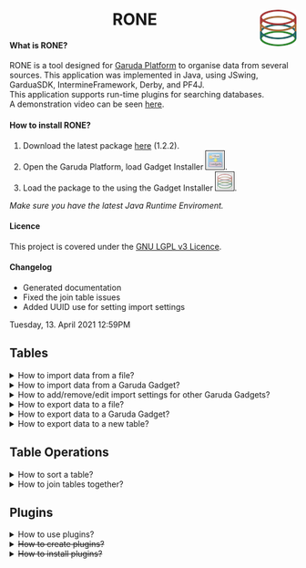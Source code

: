 <h1  style="text-align:center" width=0%; style="font-size:40px;">RONE<img src="https://raw.githubusercontent.com/carlin54/RONE/master/icons/rone_icon.png" align="Right"></h1>
<h4>What is RONE?</h4>
RONE is a tool designed for <a href="http://www.garuda-alliance.org/">Garuda Platform</a> to organise data from several sources. This application was implemented in Java, using JSwing, GarduaSDK, IntermineFramework, Derby, and PF4J. <br>This application supports run-time plugins for searching databases. 
<br>
A demonstration video can be seen <a href="https://www.youtube.com/watch?v=3xwriU14dnk">here</a>. 

<h4>How to install RONE?</h4>
<ol>
<li>Download the latest package <a href="https://raw.githubusercontent.com/carlin54/RONE/master/package/11136dd6-baa0-49c0-9c1e-d2bec673eec6.zip">here</a> (1.2.2).<br></li> 
<li>Open the Garuda Platform, load Gadget Installer <img src="https://raw.githubusercontent.com/carlin54/RONE/master/doc/images/30.png" border="1px solid red" width = "32px" height="32px"/>.</li>
<li>Load the package to the using the Gadget Installer <img src="https://raw.githubusercontent.com/carlin54/RONE/master/doc/images/31.png" border="1px solid red" width = "32px" height="32px"/>.</li>
</ol>
<i>Make sure you have the latest Java Runtime Enviroment.</i>
<h4>Licence</h4>
This project is covered under the  <a href="https://raw.githubusercontent.com/carlin54/RONE/master/LICENCE">GNU LGPL v3 Licence</a>.
<h4>Changelog</h4>
<ul>
<li>Generated documentation</li>
<li>Fixed the join table issues</li>
<li>Added UUID use for setting import settings</li>
</ul>
Tuesday, 13. April 2021 12:59PM 
<h2>Tables</h2>
<details>
<summary>
How to import data from a file? 
</summary>
<div style="margin-left: 5%">
<br>
RONE accepts two types of file formats, comma-separated value and tab-delimited text.<br>
<ol>
<li>
To import import a file, select <b>File</b> > <b>Import</b> > <b> from File</b> <br>
<img src="https://raw.githubusercontent.com/carlin54/RONE/master/doc/images/1.png" border="1px solid red"/>
<br>
<br>
</li>
<li>
Navigate to the file that you are interested in importing. <b>Select</b> the file and then click <b>Open</b>. <br> 
<img src="https://raw.githubusercontent.com/carlin54/RONE/master/doc/images/2.png" border="1px solid red"/><br>
</li>
<li>
<b> Select</b> the format for the file that you are trying to load. <br>
<img src="https://raw.githubusercontent.com/carlin54/RONE/master/doc/images/3.png" border="1px solid red"/>
<br>
<br>
</li>
<li>
Once the file format has been selected, press <b> OK</b>. <br>
<img src="https://raw.githubusercontent.com/carlin54/RONE/master/doc/images/4.png" border="1px solid red"/>
<br>
<br>
</li>
<li>
Your data will be loaded from the file and presented to you in a new tab.  <br>
<img src="https://raw.githubusercontent.com/carlin54/RONE/master/doc/images/5.png" border="1px solid red"/><br>
<br>
</li>
</ol>
</div>
</details>
<details>
<summary>
How to import data from a Garuda Gadget?
</summary>
<div style="margin-left: 5%">
<br>
Formats that RONE accepts as inputs 
<table style="width:100%">
<tr>
<th>File Type</th>
<th>File Format</th>
</tr>
<tr>
<td>Genelist</td>
<td>TXT</td>
</tr>
<tr>
<td>Genelist</td>
<td>CSV</td>
</tr>
<tr>
<td>Ensemble</td>
<td>TXT</td>
</tr>
<tr>
<td>Ensemble</td>
<td>CSV</td>
</tr>
</table>
<br>
<ol>
<li>To import data into RONE from a Garuda Gadget.<br>
<img src="https://raw.githubusercontent.com/carlin54/RONE/master/doc/images/32.png" border="1px solid red"/>
</li>
<ol>
<li>It will try import the data based on configurable import settings.<br><br>
</li>
<li>If they havn't been set, it will try to import the data automatically based on the extension of the file given.<br><br>
</li>
</ol>
<li>You will be able the imported data in the new table.<br>
<img src="https://raw.githubusercontent.com/carlin54/RONE/master/doc/images/33.png" border="1px solid red"/>
</li>
</ol>
</div>
</details>
<details>
<summary>
How to add/remove/edit import settings for other Garuda Gadgets?
</summary>
<div style="margin-left: 5%">

<ol>
<li>
In your file explorer, navigate to the folder where Garuda Platform is located.<br>
<br>
<br>
</li>

<li>
Locate and open the folder/file "11136dd6-baa0-49c0-9c1e-d2bec673eec6/config.txt".<br><br>
You should see the following:<br>

    Garuda.GeneMapper.seperator=,
    Garuda.Reactome\ gadget.seperator=,
    Garuda.GeneMapper.column_headers=Gene, NM, TF, Region, Strand, MA Score, PSSM Score, ID, Motif, Similarity, Pareto
    Garuda.Reactome\ gadget.column_headers=Name, Species, Disease Association, Inferred Association, Pathways
    Garuda.Reactome\ gadget.skip_header=true
    Garuda.GeneMapper.skip_header=true
    
<br>
<br>
</li>
<li>
To add an import setting for a gadget, you will need to add three lines into the configuration file. You can use its UUID (preferable), or you can use the gadget's name to reference the settings for your gadget. In the above case, the gadgets name was used "Reactome gadget". In the following case it will be "MyExampleGadget". 
<ol>
<li>
Firstly, the "column_headers" refer to the column names of the data provided by the gadget. <br>

    Garuda.MyExampleGadget.column_headers=Example Header 1, Example Header 2, Example Header...

<br>
<br>
</li>
<li>
Secondly, the "seperator" refer the character used to seperate cells. For a CSV-file, that would be ",".<br>

    Garuda.MyExampleGadget.seperator=,
    
<br>
<br>
</li>
<li>
Finally, the "skip_header" refer tell RONE weather or not the first row of data being imported should be discarded. This is useful if the column headers are contained in the first-row of the incoming data. This value can <b>ONLY</b> be either "true" or "false". <br>

    Garuda.MyExampleGadget.skip_header=true
    
<br>
<br>
</li>
</ol>
</li>
</div>
</details>
<details>
<summary>
How to export data to a file?<br>
</summary>
<div style="margin-left: 5%">
<br>
RONE only supports exporting data to a comma-separated value file.<br>
<ol>
<li>
To export data from a table to a file. <b> Select</b> the cells that you would like to export. If no cells are selected, the <i>whole table</i> will be used at the selection.  <br>
<img src="https://raw.githubusercontent.com/carlin54/RONE/master/doc/images/6.png" border="1px solid red"/>
<br>
<br>
</li>
<li>
Select <b> File</b> > <b> Export</b> > <b> to File</b> <br>
<img src="https://raw.githubusercontent.com/carlin54/RONE/master/doc/images/7.png" border="1px solid red"/>
<br>
<br>
</li>
<li>
<ol>
<li>
Navigate to the directory where you would like to store the table/selection.
</li>
<li>
Insert the name for the new file that will be generated. 
</li>
<li>
Click <b> Save</b>. 
</li>
</ol>
<img src="https://raw.githubusercontent.com/carlin54/RONE/master/doc/images/12.png" border="1px solid red"/>
<br>
<br>
</li>
</ol>
</div>
</details>
<details>
<summary>
How to export data to a Garuda Gadget?
</summary>
<div style="margin-left: 5%">
<br>
<ol>
<li>
To export data from a table to a gadget. <b> Select</b> the cells that you would like to export. If no cells are selected, the <i>whole table</i> will be as the selection. <br> 
<img src="https://raw.githubusercontent.com/carlin54/RONE/master/doc/images/6.png" border="1px solid red"/>
<br>
<br>
</li>
<li>
Navigate to <b>File</b> > <b>Export</b> > <b>to Garuda</b> > <b>(export Setting)</b>. Select the export option with the desired file type, and file format.<br> 
<img src="https://raw.githubusercontent.com/carlin54/RONE/master/doc/images/35.png" border="1px solid red"/>
<br>
<br>
</li>
<li>
To export data from a table to a gadget. <b> Select</b> the cells that you would like to export. If no cells are selected, the <i>whole table</i> will be as the selection. <br> 
<img src="https://raw.githubusercontent.com/carlin54/RONE/master/doc/images/34.png" border="1px solid red"/>
<br>
<br>
</li>
</ol>
</div>
</details>
<details>
<summary>
How to export data to a new table?<br>
</summary>
<div style="margin-left: 5%">
<br>
<ol>
<li>
To export data from a table to a file. <b> Select</b> the cells that you would like to export. If no cells are selected, the <i>whole table</i> will be as the selection. 					<br> 
<img src="https://raw.githubusercontent.com/carlin54/RONE/master/doc/images/6.png" border="1px solid red"/>
<br>
<br>
</li>
<li>
To import import a file, select <b> File</b> > <b> Export</b> > <b> to File</b> <br>
<img src="https://raw.githubusercontent.com/carlin54/RONE/master/doc/images/15.png" border="1px solid red"/>
<br>
<br>
</li>
<li>
<ol>
<li>
Enter the name for the new table.<br>
</li>
<li>
Press <b> OK</b>. <br>
</li>
</ol>
<img src="https://raw.githubusercontent.com/carlin54/RONE/master/doc/images/13.png" border="1px solid red"/>
<br>
<br>
</li>
<li> 
The selected data will be presented in the new tab. <br> 
<img src="https://raw.githubusercontent.com/carlin54/RONE/master/doc/images/14.png" border="1px solid red"/>
<br>
<br>
</li>
</ol>
</div>
</details>

<h2>Table Operations</h2>
<details>
<summary>
How to sort a table?<br>
</summary>
<div style="margin-left: 5%">
<br>
Tables can be sorted by their columns in ascending and descending order. Further, order by operations can be employed as well; sorting by column <i>A</i>, then by column <i>B</i>. 
<br>
<ol>
<li>
<b> Right-click</b> the column header for the column that you would like to sort. <br>
<img src="https://raw.githubusercontent.com/carlin54/RONE/master/doc/images/8.png" border="1px solid red"/>
<br>
<br>
</li>
<ol>
<li>
<b>Left-click</b> the name of the <b> Sort by <i>column header</i></b> from the pop-up menu that appears. By default, the column will sort in ascending order. <br>
<img src="https://raw.githubusercontent.com/carlin54/RONE/master/doc/images/9.png" border="1px solid red"/>
<br>
<br>
</li>
<li>
If you would like to sort the column in descending order. Then <b>Right-click</b> the column header from step 1. Next, <b>Left-click</b> the name of the column header from the pop-up menu that appears. You will notice next to the column header, either (↑) or (↓) denotes if the column is currently sorted in ascending or descending order.  <br>
<img src="https://raw.githubusercontent.com/carlin54/RONE/master/doc/images/10.png" border="1px solid red"/>
<br>
<br>
</li>
</ol>
<li>
After sorting by column <i>A</i>, you can sort column <i>B</i>, then <i>C</i>, <i>D</i>, and so on. This is accomplished by <b> Right-clicking</b> the column you next want to sort by. Then <b> Left-click</b> the name of the <b> Order by <i>column header</i></b> from the pop-up menu that appears. You will notice next to the column header, either (↑) or (↓) denotes if the column is currently being sorted in ascending or descending order.  <br>
<img src="https://raw.githubusercontent.com/carlin54/RONE/master/doc/images/11.png" border="1px solid red"/>
<br>
<br>
</li>
<li>
If you no longer wish to have the rows ordered with the current sort by, order by filter, you can clear it. This is accomplished by <b> Right-clicking</b> a column header and selecting <b> Clear</b> from the pop-up menu. <br> 
<img src="https://raw.githubusercontent.com/carlin54/RONE/master/doc/images/27.png" border="1px solid red"/>
<br>
<br>
</li>
</ol>
</div>
</details>
<details>
<summary>
How to join tables together?<br>
</summary>
<div style="margin-left: 5%">
<br>
RONE support the standard <a href="https://www.w3schools.com/sql/sql_join.asp">join operations</a> offered by SQL.<br>
<ul>
<li>Left Inclusive</li>
<li>Left Exclusive</li>
<li>Right Inclusive</li>
<li>Right Exclusive</li>
<li>Full Outer Inclusion</li>
<li>Full Outer Exclusion</li>
<li>Inner</li>
</ul>
<small>
<details>
<summary>
Venn Diagrams
</summary>
<img src="https://raw.githubusercontent.com/carlin54/RONE/master/doc/images/26.png" border="1px solid red"/><br>
<br>
</details>
</small>
<small>
<details>
<summary>
<i>Note, RONE only supports "=" constraints.</i>
</summary>

```SQL
SELECT column name(s)
FROM table1
LEFT JOIN table2
ON table1.column_name = table2.column_name;
```

</details>
</small>
<br>
To be able to join two tables together, you will need at least two tables. The tables will ideally contain two columns of the same values. For instance, bellow you see in the <i>SHOE.csv</i> table, there is a column called <i>Gene</i>, and in the table <i>GeneSymbols.txt.csv</i>, there is a column called <i>Gene</i>. The joint will be performed on the same column.<br> 
<img src="https://raw.githubusercontent.com/carlin54/RONE/master/doc/images/16.png" border="1px solid red"/>
<br>
<br>		
<ol>
<li> 
To join two tables together, select <b>Table</b> > <b> Join Table</b>.<br>
<img src="https://raw.githubusercontent.com/carlin54/RONE/master/doc/images/17.png" border="1px solid red"/>
<br>
<br>
</li>
<li> 
A new window called Join Table will appear. Using the combo-boxes <i>Table A</i>, and <i>Table B</i> in <i>Table Select section</i>, select the tables you would like to join.<br> 
<img src="https://raw.githubusercontent.com/carlin54/RONE/master/doc/images/18.png" border="1px solid red"/>
<br>
<br>
</li>
<li> 
Now, you will see that it added the columns of the selected tables into the list on the left in <i>Table A section</i>, and <i>Table B section</i>. The list boxes on the right of <i>Table A section</i>, and <i>Table B section</i> denote columns included to the resulting tab. Each section is an exclude and include list (left and right). You can move columns between the include and exclude columns using the buttons:  <b>>></b>, <b><<</b>,  <b>Add All</b>,  <b>Remove All</b>.<br>
<img src="https://raw.githubusercontent.com/carlin54/RONE/master/doc/images/19.png" border="1px solid red"/>
<img src="https://raw.githubusercontent.com/carlin54/RONE/master/doc/images/20.png" border="1px solid red"/>
<br>
<br>
</li>
<li> 
From the two combo-boxes at the top of the <i>Join Operation section</i>, select the columns from the tables you would like to constrain. Then, from the combo-box in the bottom-right corner of the <i> Join Operation</i> section, select the type of joint you would like to perform.<br>
<img src="https://raw.githubusercontent.com/carlin54/RONE/master/doc/images/22.png" border="1px solid red"/>
<br>
<br>
</li>
<li> 
<ol>
<li> 
Click <b>Add Constraint (=)</b>. You will see the constraint appear in the table. You can add several constraints by simply changing the selected columns, and then clicking <b>Add Constraint (=)</b> again.<br> 
<img src="https://raw.githubusercontent.com/carlin54/RONE/master/doc/images/23.png" border="1px solid red"/>
<br>
<br>
</li>
<li> 
To remove constraints, select the constraint from the table in the Join Operations section. Click <b>Remove Selected</b><br> 
<img src="https://raw.githubusercontent.com/carlin54/RONE/master/doc/images/29.png" border="1px solid red"/>
<br>
<br>
</li>
</ol>
</li>
<li> 
Finally, in the Name Table section, enter the name for the new table. Click <b>Join Table</b>.
<small>
<details>
<summary>
<i>Equivelent to</i>
</summary>

```SQL
SELECT GeneSymbols.Gene, GeneSymbols.Cluster, SHOE.Gene, SHOE.Strand, SHOE.Similarity
FROM GeneSymbols
LEFT JOIN SHOE
ON GeneSymbols.Gene = SHOE.Gene;
```

</details>
</small>
<img src="https://raw.githubusercontent.com/carlin54/RONE/master/doc/images/24.png" border="1px solid red"/>
</li>
<li> 
The resulting table can be seen the new tab. 
<img src="https://raw.githubusercontent.com/carlin54/RONE/master/doc/images/25.png" border="1px solid red"/> 
</li>
</ol>
</div>
</details>
</details>

<h2>Plugins</h2>
<details>
<summary>
How to use plugins?<br>
</summary>
<div style="margin-left: 5%">
When RONE begins, it trys to activate its plugins. If the plugin has been loaded successfully, it can be accessed from the plugin menu. <br>
<img src="https://raw.githubusercontent.com/carlin54/RONE/master/doc/images/28.png" border="1px solid red"/>
<br>
<br>
<div style="margin-left: 5%">
<details>
<summary>
Default plugins 
</summary>
<div style="margin-left: 5%">
<details>
<summary>
TargetMine 
</summary>
<table style="width:100%">
<tr>
<th>Input</th>
<th>Output</th>
</tr>
<tr>
<td>Gene Symbol</td>
<td>Gene Symbol, Primary Identifer, Name, Pathway Identifer, Pathway Name, Organism Name, Gene Pathway Label 1, Gene Pathway Label 2</td>
</tr>
</table>
<br>
<br>
</details>
</div>
<div style="margin-left: 5%">
<details>
<summary>
Reactome
</summary>
<table style="width:100%">
<tr>
<th>Input</th>
<th>Output</th>
</tr>
<tr>
<td>Gene Symbols</td>
<td>Gene Symbol, Species Name, Pathway Name, Pathway stId, Pathway Disease Association, Pathway III, Entities Ratio, Entities 	pValue, Entities FDR</td>
</tr>
</table>
<br>
<br>
</details>
<details>
<summary>
Percellome
</summary>
<table style="width:100%">
<tr>
<th>Input</th>
<th>Output</th>
</tr>
<tr>
<td>Gene Symbol, Species</td>
<td>Gene Symbol, Probe (Affy ID), Found Gene Symbol</td>
</tr>
<tr>
<td>Probe IDs, Species</td>
<td>Probe ID (Affy ID), Gene Symbol, Biological Function, Cellular Function, Molecular Function</td>
</tr>
</table>
<br>
<br>
</details>
</div>
</details>
</div>
</details>
<details>
<summary>
<strike>How to create plugins?</strike><br>
</summary>
</details>
<details>
<summary>
<strike>How to install plugins?</strike><br>
</summary>
</details>
<br>

